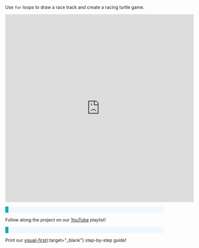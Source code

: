 Use `for` loops to draw a race track and create a racing turtle game.

<iframe src="https://editor.raspberrypi.org/en/embed/viewer/turtle-race-solution" width="600" height="600" frameborder="0" marginwidth="0" marginheight="0" allowfullscreen> </iframe>

<p style="border-left: solid; border-width:10px; border-color: #0faeb0; background-color: aliceblue; padding: 10px;">

Follow along the project on our [YouTube]([https://projects.raspberrypi.org/en/projects/sunset/10](https://projects.raspberrypi.org/en/projects/turtle-race-visual/4)) playlist!
</p>

<p style="border-left: solid; border-width:10px; border-color: #0faeb0; background-color: aliceblue; padding: 10px;">

Print our [visual-first](https://projects-static.raspberrypi.org/projects/turtle-race-visual/094b21e8558a9cd5c041cd9e857c401cee29573d/en/resources/turtle-race-visual.pdf){:target="_blank"} step-by-step guide!
</p>
